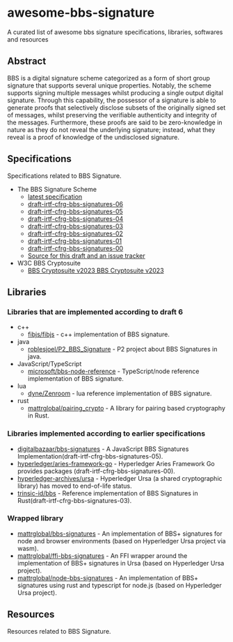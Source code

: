 # awesome-bbs-signature
A curated list of awesome bbs signature specifications, libraries, softwares and resources

## Abstract
BBS is a digital signature scheme categorized as a form of short group signature that supports several unique properties. Notably, the scheme supports signing multiple messages whilst producing a single output digital signature. Through this capability, the possessor of a signature is able to generate proofs that selectively disclose subsets of the originally signed set of messages, whilst preserving the verifiable authenticity and integrity of the messages. Furthermore, these proofs are said to be zero-knowledge in nature as they do not reveal the underlying signature; instead, what they reveal is a proof of knowledge of the undisclosed signature.
## Specifications

Specifications related to BBS Signature.

- The BBS Signature Scheme
    - [latest specification](https://identity.foundation/bbs-signature/draft-irtf-cfrg-bbs-signatures.html)
    - [draft-irtf-cfrg-bbs-signatures-06](https://datatracker.ietf.org/doc/draft-irtf-cfrg-bbs-signatures/06/)
    - [draft-irtf-cfrg-bbs-signatures-05](https://datatracker.ietf.org/doc/draft-irtf-cfrg-bbs-signatures/05/)
    - [draft-irtf-cfrg-bbs-signatures-04](https://datatracker.ietf.org/doc/draft-irtf-cfrg-bbs-signatures/04/)
    - [draft-irtf-cfrg-bbs-signatures-03](https://datatracker.ietf.org/doc/draft-irtf-cfrg-bbs-signatures/03/)
    - [draft-irtf-cfrg-bbs-signatures-02](https://datatracker.ietf.org/doc/draft-irtf-cfrg-bbs-signatures/02/)
    - [draft-irtf-cfrg-bbs-signatures-01](https://datatracker.ietf.org/doc/draft-irtf-cfrg-bbs-signatures/01/)
    - [draft-irtf-cfrg-bbs-signatures-00](https://datatracker.ietf.org/doc/draft-irtf-cfrg-bbs-signatures/00/)
    - [Source for this draft and an issue tracker](https://github.com/decentralized-identity/bbs-signature)
- W3C BBS Cryptosuite
    - [BBS Cryptosuite v2023 BBS Cryptosuite v2023](https://www.w3.org/TR/vc-di-bbs/)

## Libraries

### Libraries that are implemented according to draft 6
- c++
    - [fibjs/fibjs](https://github.com/fibjs/fibjs/tree/dev/fibjs/src/crypto/bbs) - c++ implementation of BBS signature.
- java
    - [roblesjoel/P2_BBS_Signature](https://github.com/roblesjoel/P2_BBS_Signature) - P2 project about BBS Signatures in java.
- JavaScript/TypeScript
    - [microsoft/bbs-node-reference](https://github.com/microsoft/bbs-node-reference) - TypeScript/node reference implementation of BBS signature.
- lua
    - [dyne/Zenroom](https://github.com/dyne/Zenroom/blob/3d9c2c31babfdb9e5e8f5171125639f0afa849bd/src/lua/crypto_bbs.lua) - lua reference implementation of BBS signature.
- rust
    - [mattrglobal/pairing_crypto](https://github.com/mattrglobal/pairing_crypto) - A library for pairing based cryptography in Rust.

### Libraries implemented according to earlier specifications
- [digitalbazaar/bbs-signatures](https://github.com/digitalbazaar/bbs-signatures) - A JavaScript BBS Signatures Implementation(draft-irtf-cfrg-bbs-signatures-05).
- [hyperledger/aries-framework-go](https://github.com/hyperledger/aries-framework-go/tree/main/component/kmscrypto/crypto/primitive/bbs12381g2pub) - Hyperledger Aries Framework Go provides packages (draft-irtf-cfrg-bbs-signatures-00).
- [hyperledger-archives/ursa](https://github.com/hyperledger-archives/ursa) - Hyperledger Ursa (a shared cryptographic library) has moved to end-of-life status.
- [trinsic-id/bbs](https://github.com/trinsic-id/bbs) - Reference implementation of BBS Signatures in Rust(draft-irtf-cfrg-bbs-signatures-03).

### Wrapped library
- [mattrglobal/bbs-signatures](https://github.com/mattrglobal/bbs-signatures) - An implementation of BBS+ signatures for node and browser environments (based on Hyperledger Ursa project via wasm).
- [mattrglobal/ffi-bbs-signatures](https://github.com/mattrglobal/ffi-bbs-signatures) - An FFI wrapper around the implementation of BBS+ signatures in Ursa (based on Hyperledger Ursa project).
- [mattrglobal/node-bbs-signatures](https://github.com/mattrglobal/node-bbs-signatures) - An implementation of BBS+ signatures using rust and typescript for node.js (based on Hyperledger Ursa project).

## Resources

Resources related to BBS Signature.
